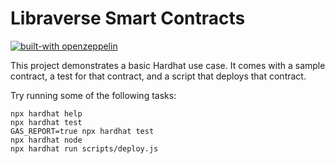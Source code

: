 # Libraverse Smart Contracts
[![built-with openzeppelin](https://img.shields.io/badge/built%20with-OpenZeppelin-3677FF)](https://docs.openzeppelin.com/)

This project demonstrates a basic Hardhat use case. It comes with a sample contract, a test for that contract, and a script that deploys that contract.

Try running some of the following tasks:

```shell
npx hardhat help
npx hardhat test
GAS_REPORT=true npx hardhat test
npx hardhat node
npx hardhat run scripts/deploy.js
```
